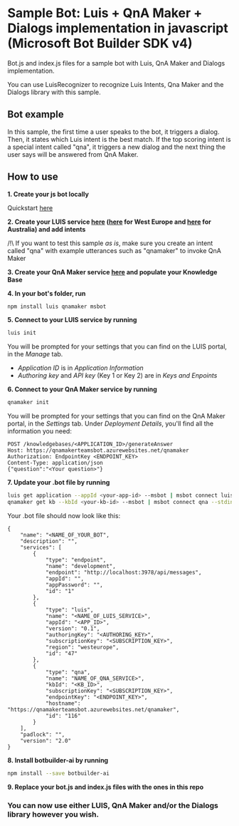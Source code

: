 # Sample Bot: Luis + QnA Maker + Dialogs implementation in javascript (Microsoft Bot Builder SDK v4)

Bot.js and index.js files for a sample bot with Luis, QnA Maker and Dialogs implementation.

You can use LuisRecognizer to recognize Luis Intents, Qna Maker and the Dialogs library with this sample.


## Bot example

In this sample, the first time a user speaks to the bot, it triggers a dialog.
Then, it states which Luis intent is the best match.
If the top scoring intent is a special intent called "qna", it triggers a new dialog and the next thing the user says will be answered from QnA Maker.

## How to use

**1. Create your js bot locally** 

Quickstart [here](https://docs.microsoft.com/en-us/azure/bot-service/javascript/bot-builder-javascript-quickstart?view=azure-bot-service-4.0)

**2. Create your LUIS service [here](https://www.luis.ai/) ([here](https://eu.luis.ai/) for West Europe and [here](https://au.luis.ai/) for Australia) and add intents**

/!\ If you want to test this sample _as is_, make sure you create an intent called "qna" with example utterances such as "qnamaker" to invoke QnA Maker

**3. Create your QnA Maker service [here](https://www.qnamaker.ai/) and populate your Knowledge Base**

**4. In your bot's folder, run**
```bash
npm install luis qnamaker msbot
```
**5. Connect to your LUIS service by running**
```bash
luis init
```
You will be prompted for your settings that you can find on the LUIS portal, in the _Manage_ tab.
- _Application ID_ is in _Application Information_
- _Authoring key_ and _API key_ (Key 1 or Key 2) are in _Keys and Enpoints_

**6. Connect to your QnA Maker service by running**
```bash
qnamaker init
```
You will be prompted for your settings that you can find on the QnA Maker portal, in the _Settings_ tab.
Under _Deployment Details_, you'll find all the information you need:
```
POST /knowledgebases/<APPLICATION_ID>/generateAnswer
Host: https://qnamakerteamsbot.azurewebsites.net/qnamaker
Authorization: EndpointKey <ENDPOINT_KEY>
Content-Type: application/json
{"question":"<Your question>"}
```

**7. Update your .bot file by running**
```bash
luis get application --appId <your-app-id> --msbot | msbot connect luis --stdin
qnamaker get kb --kbId <your-kb-id> --msbot | msbot connect qna --stdin
```

Your .bot file should now look like this:
```
{
    "name": "<NAME_OF_YOUR_BOT",
    "description": "",
    "services": [
        {
            "type": "endpoint",
            "name": "development",
            "endpoint": "http://localhost:3978/api/messages",
            "appId": "",
            "appPassword": "",
            "id": "1"
        },
        {
            "type": "luis",
            "name": "<NAME_OF_LUIS_SERVICE>",
            "appId": "<APP_ID>",
            "version": "0.1",
            "authoringKey": "<AUTHORING_KEY>",
            "subscriptionKey": "<SUBSCRIPTION_KEY>",
            "region": "westeurope",
            "id": "47"
        },
        {
            "type": "qna",
            "name": "NAME_OF_QNA_SERVICE>",
            "kbId": "<KB_ID>",
            "subscriptionKey": "<SUBSCRIPTION_KEY>",
            "endpointKey": "<ENDPOINT_KEY>",
            "hostname": "https://qnamakerteamsbot.azurewebsites.net/qnamaker",
            "id": "116"
        }
    ],
    "padlock": "",
    "version": "2.0"
}
```

**8. Install botbuilder-ai by running**
```bash
npm install --save botbuilder-ai
```

**9. Replace your bot.js and index.js files with the ones in this repo**

### You can now use either LUIS, QnA Maker and/or the Dialogs library however you wish. 







